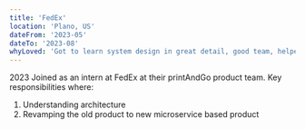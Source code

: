 ```yaml
---
title: 'FedEx'
location: 'Plano, US'
dateFrom: '2023-05'
dateTo: '2023-08'
whyLoved: 'Got to learn system design in great detail, good team, helped me a lot'
---
```

2023
Joined as an intern at FedEx at their printAndGo product team. Key responsibilities where:
1. Understanding architecture
2. Revamping the old product to new microservice based product